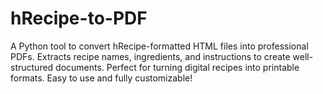 # hRecipe-to-PDF
A Python tool to convert hRecipe-formatted HTML files into professional PDFs. Extracts recipe names, ingredients, and instructions to create well-structured documents. Perfect for turning digital recipes into printable formats. Easy to use and fully customizable!
